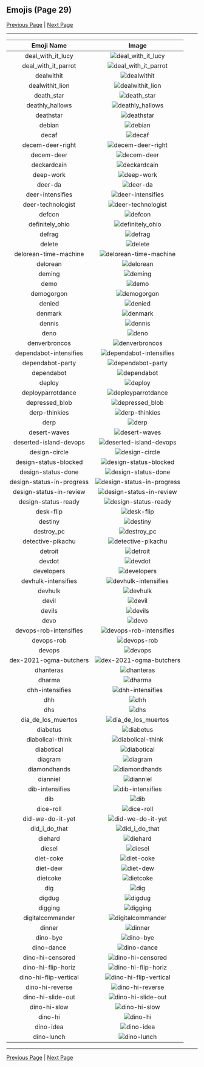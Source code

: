 
## Emojis (Page 29)

[Previous Page](/docs/hc/page-d-0028.md)
  | [Next Page](/docs/hc/page-d-0030.md)

<hr />

|Emoji Name|Image|
| :-: | :-: |
|deal_with_it_lucy| ![deal_with_it_lucy](/emojis/hc/deal_with_it_lucy.gif)|
|deal_with_it_parrot| ![deal_with_it_parrot](/emojis/hc/deal_with_it_parrot.gif)|
|dealwithit| ![dealwithit](/emojis/hc/dealwithit.gif)|
|dealwithit_lion| ![dealwithit_lion](/emojis/hc/dealwithit_lion.gif)|
|death_star| ![death_star](/emojis/hc/death_star.png)|
|deathly_hallows| ![deathly_hallows](/emojis/hc/deathly_hallows.png)|
|deathstar| ![deathstar](/emojis/hc/deathstar.jpg)|
|debian| ![debian](/emojis/hc/debian.png)|
|decaf| ![decaf](/emojis/hc/decaf.png)|
|decem-deer-right| ![decem-deer-right](/emojis/hc/decem-deer-right.png)|
|decem-deer| ![decem-deer](/emojis/hc/decem-deer.png)|
|deckardcain| ![deckardcain](/emojis/hc/deckardcain.jpg)|
|deep-work| ![deep-work](/emojis/hc/deep-work.png)|
|deer-da| ![deer-da](/emojis/hc/deer-da.png)|
|deer-intensifies| ![deer-intensifies](/emojis/hc/deer-intensifies.gif)|
|deer-technologist| ![deer-technologist](/emojis/hc/deer-technologist.png)|
|defcon| ![defcon](/emojis/hc/defcon.png)|
|definitely_ohio| ![definitely_ohio](/emojis/hc/definitely_ohio.png)|
|defrag| ![defrag](/emojis/hc/defrag.gif)|
|delete| ![delete](/emojis/hc/delete.png)|
|delorean-time-machine| ![delorean-time-machine](/emojis/hc/delorean-time-machine.png)|
|delorean| ![delorean](/emojis/hc/delorean.png)|
|deming| ![deming](/emojis/hc/deming.png)|
|demo| ![demo](/emojis/hc/demo.png)|
|demogorgon| ![demogorgon](/emojis/hc/demogorgon.png)|
|denied| ![denied](/emojis/hc/denied.png)|
|denmark| ![denmark](/emojis/hc/denmark.png)|
|dennis| ![dennis](/emojis/hc/dennis.png)|
|deno| ![deno](/emojis/hc/deno.png)|
|denverbroncos| ![denverbroncos](/emojis/hc/denverbroncos.png)|
|dependabot-intensifies| ![dependabot-intensifies](/emojis/hc/dependabot-intensifies.gif)|
|dependabot-party| ![dependabot-party](/emojis/hc/dependabot-party.gif)|
|dependabot| ![dependabot](/emojis/hc/dependabot.png)|
|deploy| ![deploy](/emojis/hc/deploy.jpg)|
|deployparrotdance| ![deployparrotdance](/emojis/hc/deployparrotdance.gif)|
|depressed_blob| ![depressed_blob](/emojis/hc/depressed_blob.gif)|
|derp-thinkies| ![derp-thinkies](/emojis/hc/derp-thinkies.png)|
|derp| ![derp](/emojis/hc/derp.jpg)|
|desert-waves| ![desert-waves](/emojis/hc/desert-waves.gif)|
|deserted-island-devops| ![deserted-island-devops](/emojis/hc/deserted-island-devops.png)|
|design-circle| ![design-circle](/emojis/hc/design-circle.png)|
|design-status-blocked| ![design-status-blocked](/emojis/hc/design-status-blocked.png)|
|design-status-done| ![design-status-done](/emojis/hc/design-status-done.png)|
|design-status-in-progress| ![design-status-in-progress](/emojis/hc/design-status-in-progress.png)|
|design-status-in-review| ![design-status-in-review](/emojis/hc/design-status-in-review.png)|
|design-status-ready| ![design-status-ready](/emojis/hc/design-status-ready.png)|
|desk-flip| ![desk-flip](/emojis/hc/desk-flip.jpg)|
|destiny| ![destiny](/emojis/hc/destiny.png)|
|destroy_pc| ![destroy_pc](/emojis/hc/destroy_pc.gif)|
|detective-pikachu| ![detective-pikachu](/emojis/hc/detective-pikachu.png)|
|detroit| ![detroit](/emojis/hc/detroit.jpg)|
|devdot| ![devdot](/emojis/hc/devdot.png)|
|developers| ![developers](/emojis/hc/developers.gif)|
|devhulk-intensifies| ![devhulk-intensifies](/emojis/hc/devhulk-intensifies.gif)|
|devhulk| ![devhulk](/emojis/hc/devhulk.png)|
|devil| ![devil](/emojis/hc/devil.gif)|
|devils| ![devils](/emojis/hc/devils.png)|
|devo| ![devo](/emojis/hc/devo.png)|
|devops-rob-intensifies| ![devops-rob-intensifies](/emojis/hc/devops-rob-intensifies.gif)|
|devops-rob| ![devops-rob](/emojis/hc/devops-rob.png)|
|devops| ![devops](/emojis/hc/devops.png)|
|dex-2021-ogma-butchers| ![dex-2021-ogma-butchers](/emojis/hc/dex-2021-ogma-butchers.png)|
|dhanteras| ![dhanteras](/emojis/hc/dhanteras.jpg)|
|dharma| ![dharma](/emojis/hc/dharma.jpg)|
|dhh-intensifies| ![dhh-intensifies](/emojis/hc/dhh-intensifies.gif)|
|dhh| ![dhh](/emojis/hc/dhh.png)|
|dhs| ![dhs](/emojis/hc/dhs.png)|
|dia_de_los_muertos| ![dia_de_los_muertos](/emojis/hc/dia_de_los_muertos.png)|
|diabetus| ![diabetus](/emojis/hc/diabetus.png)|
|diabolical-think| ![diabolical-think](/emojis/hc/diabolical-think.png)|
|diabotical| ![diabotical](/emojis/hc/diabotical.png)|
|diagram| ![diagram](/emojis/hc/diagram.png)|
|diamondhands| ![diamondhands](/emojis/hc/diamondhands.png)|
|dianniel| ![dianniel](/emojis/hc/dianniel.png)|
|dib-intensifies| ![dib-intensifies](/emojis/hc/dib-intensifies.gif)|
|dib| ![dib](/emojis/hc/dib.png)|
|dice-roll| ![dice-roll](/emojis/hc/dice-roll.gif)|
|did-we-do-it-yet| ![did-we-do-it-yet](/emojis/hc/did-we-do-it-yet.png)|
|did_i_do_that| ![did_i_do_that](/emojis/hc/did_i_do_that.jpg)|
|diehard| ![diehard](/emojis/hc/diehard.jpg)|
|diesel| ![diesel](/emojis/hc/diesel.png)|
|diet-coke| ![diet-coke](/emojis/hc/diet-coke.png)|
|diet-dew| ![diet-dew](/emojis/hc/diet-dew.png)|
|dietcoke| ![dietcoke](/emojis/hc/dietcoke.jpg)|
|dig| ![dig](/emojis/hc/dig.png)|
|digdug| ![digdug](/emojis/hc/digdug.gif)|
|digging| ![digging](/emojis/hc/digging.gif)|
|digitalcommander| ![digitalcommander](/emojis/hc/digitalcommander.gif)|
|dinner| ![dinner](/emojis/hc/dinner.png)|
|dino-bye| ![dino-bye](/emojis/hc/dino-bye.gif)|
|dino-dance| ![dino-dance](/emojis/hc/dino-dance.gif)|
|dino-hi-censored| ![dino-hi-censored](/emojis/hc/dino-hi-censored.gif)|
|dino-hi-flip-horiz| ![dino-hi-flip-horiz](/emojis/hc/dino-hi-flip-horiz.gif)|
|dino-hi-flip-vertical| ![dino-hi-flip-vertical](/emojis/hc/dino-hi-flip-vertical.gif)|
|dino-hi-reverse| ![dino-hi-reverse](/emojis/hc/dino-hi-reverse.gif)|
|dino-hi-slide-out| ![dino-hi-slide-out](/emojis/hc/dino-hi-slide-out.gif)|
|dino-hi-slow| ![dino-hi-slow](/emojis/hc/dino-hi-slow.gif)|
|dino-hi| ![dino-hi](/emojis/hc/dino-hi.gif)|
|dino-idea| ![dino-idea](/emojis/hc/dino-idea.gif)|
|dino-lunch| ![dino-lunch](/emojis/hc/dino-lunch.gif)|

<hr/>

[Previous Page](/docs/hc/page-d-0028.md)
  | [Next Page](/docs/hc/page-d-0030.md)